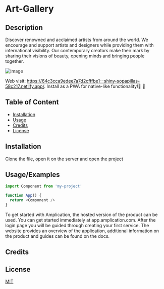 # Art-Gallery
## Description 


Discover renowned and acclaimed artists from around the world. We encourage and support artists and designers while providing them with international visibility. 
Our contemporary creators make their mark by sharing their visions of beauty, opening minds and bringing people together.



![image](https://github.com/Phyllis-wu/Art-Gallery/assets/140414582/db3e4e24-e2a0-4afe-845e-c5638825475d)

Web visit: https://64c3cca9edee7a7d2cfffbe1--shiny-sopapillas-58c217.netlify.app/. Install as a PWA for native-like functionality!🥳 🚀



## Table of Content


- [Installation](#installation)
- [Usage](#usage)
- [Credits](#credits)
- [License](#license)



## Installation

Clone the file, open it on the server and open the project
    
    
## Usage/Examples

```javascript
import Component from 'my-project'

function App() {
  return <Component />
}
```

To get started with Amplication, the hosted version of the product can be used. You can get started immediately at app.amplication.com. After the login page you will be guided through creating your first service. The website provides an overview of the application, additional information on the product and guides can be found on the docs.

## Credits
## License

[MIT](https://choosealicense.com/licenses/mit/)

